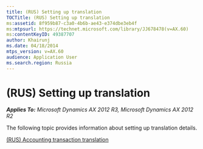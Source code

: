 ```yaml
---
title: (RUS) Setting up translation
TOCTitle: (RUS) Setting up translation
ms:assetid: 8f959b87-c3a0-4b6b-ae43-e374dbe3eb4f
ms:mtpsurl: https://technet.microsoft.com/library/JJ678478(v=AX.60)
ms:contentKeyID: 49387707
author: Khairunj
ms.date: 04/18/2014
mtps_version: v=AX.60
audience: Application User
ms.search.region: Russia
---
```


# (RUS) Setting up translation 


_**Applies To:** Microsoft Dynamics AX 2012 R3, Microsoft Dynamics AX 2012 R2_

The following topic provides information about setting up translation details.

[(RUS) Accounting transaction translation](rus-accounting-transaction-translation.md)

  


